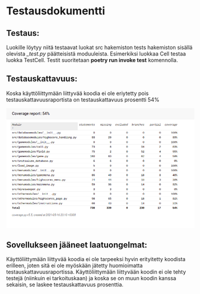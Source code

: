 # Testausdokumentti

## Testaus:
Luokille löytyy niitä testaavat luokat src hakemiston tests hakemiston sisällä olevista *_test.py* päätteisistä moduuleista. Esimerkiksi luokkaa Cell testaa luokka TestCell. Testit suoritetaan **poetry run invoke test** komennolla.

## Testauskattavuus:
Koska käyttöliittymään liittyvää koodia ei ole eriytetty pois testauskattavuusraportista on testauskattavuus prosentti 54%

![Coverage-report](./kuvat/coverage-report.png)

## Sovellukseen jääneet laatuongelmat:
Käyttöliittymään liittyvää koodia ei ole tarpeeksi hyvin erityitetty koodista erilleen, joten sitä ei ole myöskään jätetty huomioimatta testauskattavuusraportissa. Käyttöliittymään liittyvään koodin ei ole tehty testejä (niinkuin ei tarkoituskaan) ja koska se on muun koodin kanssa sekaisin, se laskee testauskattavuus prosenttia.
